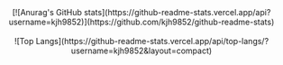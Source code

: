 <div align=center>
  [![Anurag's GitHub stats](https://github-readme-stats.vercel.app/api?username=kjh9852)](https://github.com/kjh9852/github-readme-stats)
</div>
  <br/>
<div align=center>
  ![Top Langs](https://github-readme-stats.vercel.app/api/top-langs/?username=kjh9852&layout=compact)
</div>
<!--
**kjh9852/kjh9852** is a ✨ _special_ ✨ repository because its `README.md` (this file) appears on your GitHub profile.

Here are some ideas to get you started:

- 🔭 I’m currently working on ...
- 🌱 I’m currently learning ...
- 👯 I’m looking to collaborate on ...
- 🤔 I’m looking for help with ...
- 💬 Ask me about ...
- 📫 How to reach me: ...
- 😄 Pronouns: ...
- ⚡ Fun fact: ...
-->
